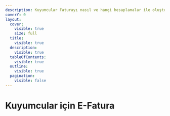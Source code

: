 ```yaml
---
description: Kuyumcular Faturayı nasıl ve hangi hesaplamalar ile oluşturmalıdır?
coverY: 0
layout:
  cover:
    visible: true
    size: full
  title:
    visible: true
  description:
    visible: true
  tableOfContents:
    visible: true
  outline:
    visible: true
  pagination:
    visible: false
---
```


# Kuyumcular için E-Fatura

